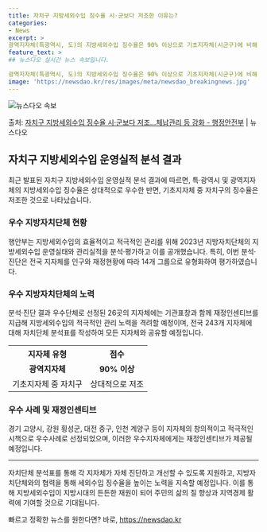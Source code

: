 ```yaml
---
title: 자치구 지방세외수입 징수율 시·군보다 저조한 이유는?
categories:
- News
excerpt: >
광역지자체(특광역시, 도)의 지방세외수입 징수율은 90% 이상으로 기초지자체(시군구)에 비해 상대적으로 우수…
feature_text: >
## 뉴스다오 실시간 뉴스 속보입니다.

광역지자체(특광역시, 도)의 지방세외수입 징수율은 90% 이상으로 기초지자체(시군구)에 비해 상대적으로 우수…
image: 'https://newsdao.kr/res/images/meta/newsdao_breakingnews.jpg'
---
```


![뉴스다오 속보](https://newsdao.kr/res/images/meta/newsdao_breakingnews.jpg)

<p>출처: <a href="https://newsdao.kr/2847" rel="dofollow">자치구 지방세외수입 징수율 시·군보다 저조…체납관리 등 강화 - 행정안전부</a> | 뉴스다오</p>

<h2 data-ke-size="size26">자치구 지방세외수입 운영실적 분석 결과</h2>
<p data-ke-size="size16">최근 발표된 자치구 지방세외수입 운영실적 분석 결과에 따르면, 특·광역시 및 광역지자체의 지방세외수입 징수율은 상대적으로 우수한 반면, 기초지자체 중 자치구의 징수율은 저조한 것으로 나타났습니다.</p>

<h3>우수 지방자치단체 현황</h3>
<p data-ke-size="size16">행안부는 지방세외수입의 효율적이고 적극적인 관리를 위해 2023년 지방자치단체의 지방세외수입 운영실태와 관리실적을 분석·평가하고 이를 공개했습니다. 특히, 이번 분석·진단은 전국 지자체를 인구와 재정현황에 따라 14개 그룹으로 유형화하여 평가하였습니다.</p>

<h3>우수 지방자치단체의 노력</h3>
<p data-ke-size="size16">분석·진단 결과 우수단체로 선정된 26곳의 지자체에는 기관표창과 함께 재정인센티브를 지급해 지방세외수입의 적극적인 관리 노력을 격려할 예정이며, 전국 243개 지자체에 대해 자치단체 분석표를 작성하여 모든 지자체와 공유할 예정입니다.</p>

<table>
  <tr>
    <th>지자체 유형</th>
    <th>점수</th>
  </tr>
  <tr>
    <td style="text-align: center; height: 17px;"><b>광역지자체</b></td>
    <td style="text-align: center; height: 17px;"><b>90% 이상</b></td>
  </tr>
  <tr>
    <td style="text-align: center; height: 17px;">기초지자체 중 자치구</td>
    <td style="text-align: center; height: 17px;">상대적으로 저조</td>
  </tr>
</table>

<h3>우수 사례 및 재정인센티브</h3>
<p data-ke-size="size16">경기 고양시, 강원 횡성군, 대전 중구, 인천 계양구 등이 지자체의 창의적이고 적극적인 시책으로 우수사례로 선정되었으며, 이러한 우수지자체에게는 재정인센티브가 제공될 예정입니다.</p>

<hr>

<p data-ke-size="size16">자치단체 분석표를 통해 각 지자체가 자체 진단하고 개선할 수 있도록 지원하고, 지방자치단체와의 협력을 통해 세외수입 징수율을 높이는 노력을 지속할 예정입니다. 이를 통해 지방세외수입이 지방시대의 든든한 재원이 되어 주민의 삶의 질 향상과 지역경제 활력에 기여할 것으로 기대됩니다.</p> 

빠르고 정확한 뉴스를 원한다면? 바로, <a href="https://newsdao.kr" rel="dofollow">https://newsdao.kr</a>


    
